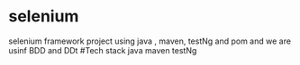 # selenium
selenium framework project using java , maven, testNg and pom 
and we are usinf BDD and DDt 
#Tech stack
java
maven
testNg
